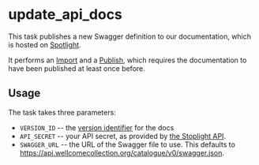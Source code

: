 # update_api_docs

This task publishes a new Swagger definition to our documentation, which is hosted on [Spotlight][spotlight].

It performs an [Import][import] and a [Publish][publish], which requires the documentation to have been published at least once before.

[spotlight]: https://stoplight.io/
[import]: https://help.stoplight.io/api-v1/versions/import
[publish]: https://help.stoplight.io/api-v1/versions/publish

## Usage

The task takes three parameters:

*   `VERSION_ID` -- the [version identifier][version] for the docs
*   `API_SECRET` -- your API secret, as provided by [the Stoplight API][auth].
*   `SWAGGER_URL` -- the URL of the Swagger file to use.
    This defaults to <https://api.wellcomecollection.org/catalogue/v0/swagger.json>.

[version]: https://help.stoplight.io/api-v1/versions/working-with-versions
[auth]: https://help.stoplight.io/api-v1/api-introduction/authentication
